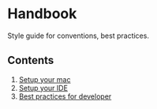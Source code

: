 # Handbook
Style guide for conventions, best practices.

## Contents
1. [Setup your mac](https://github.com/mxwan/handbook/blob/master/setup-mac.md)
2. [Setup your IDE](https://github.com/mxwan/handbook/blob/master/setup-your-ide.md)
3. [Best practices for developer](https://github.com/mxwan/handbook/blob/master/version-control.md)
